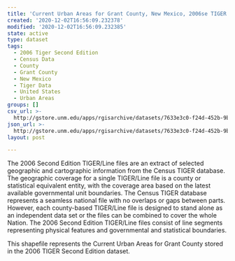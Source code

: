```yaml
---
title: 'Current Urban Areas for Grant County, New Mexico, 2006se TIGER'
created: '2020-12-02T16:56:09.232378'
modified: '2020-12-02T16:56:09.232385'
state: active
type: dataset
tags:
  - 2006 Tiger Second Edition
  - Census Data
  - County
  - Grant County
  - New Mexico
  - Tiger Data
  - United States
  - Urban Areas
groups: []
csv_url: >-
  http://gstore.unm.edu/apps/rgisarchive/datasets/7633e3c0-f24d-452b-9b49-7a6a13b5f36a/tgr2006se_gran_urbcu.derived.csv
json_url: >-
  http://gstore.unm.edu/apps/rgisarchive/datasets/7633e3c0-f24d-452b-9b49-7a6a13b5f36a/tgr2006se_gran_urbcu.derived.json
layout: post

---
```

The 2006 Second Edition TIGER/Line files are an extract of selected geographic and cartographic information from the Census TIGER database.  The geographic coverage for a single TIGER/Line file is a county or statistical equivalent entity, with the coverage area based on the latest available governmental unit boundaries. The Census TIGER database represents a seamless national file with no overlaps or gaps between parts.  However, each county-based TIGER/Line file is designed to stand alone as an independent data set or the files can be combined to cover the whole Nation.  The 2006 Second Edition  TIGER/Line files consist of line segments representing physical features and governmental and statistical boundaries.  

This shapefile represents the Current Urban Areas for Grant County stored in the 2006 TIGER Second Edition dataset.
